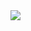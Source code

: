 <img src="https://capsule-render.vercel.app/api?type=waving&color=auto&height=200&section=header&text=hey%20Everyone&fontSize=90" />
